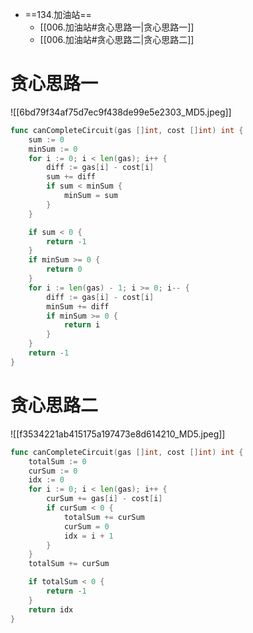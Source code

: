 - ==134.加油站==
	- [[006.加油站#贪心思路一|贪心思路一]]
	- [[006.加油站#贪心思路二|贪心思路二]]

# 贪心思路一

![[6bd79f34af75d7ec9f438de99e5e2303_MD5.jpeg]]

```go
func canCompleteCircuit(gas []int, cost []int) int {
	sum := 0
	minSum := 0
	for i := 0; i < len(gas); i++ {
		diff := gas[i] - cost[i]
		sum += diff
		if sum < minSum {
			minSum = sum
		}
	}

	if sum < 0 {
		return -1
	}
	if minSum >= 0 {
		return 0
	}
	for i := len(gas) - 1; i >= 0; i-- {
		diff := gas[i] - cost[i]
		minSum += diff
		if minSum >= 0 {
			return i
		}
	}
	return -1
}
```

# 贪心思路二

![[f3534221ab415175a197473e8d614210_MD5.jpeg]]

```go
func canCompleteCircuit(gas []int, cost []int) int {
	totalSum := 0
	curSum := 0
	idx := 0
	for i := 0; i < len(gas); i++ {
		curSum += gas[i] - cost[i]
		if curSum < 0 {
			totalSum += curSum
			curSum = 0
			idx = i + 1
		}
	}
	totalSum += curSum

	if totalSum < 0 {
		return -1
	}
	return idx
}
```
